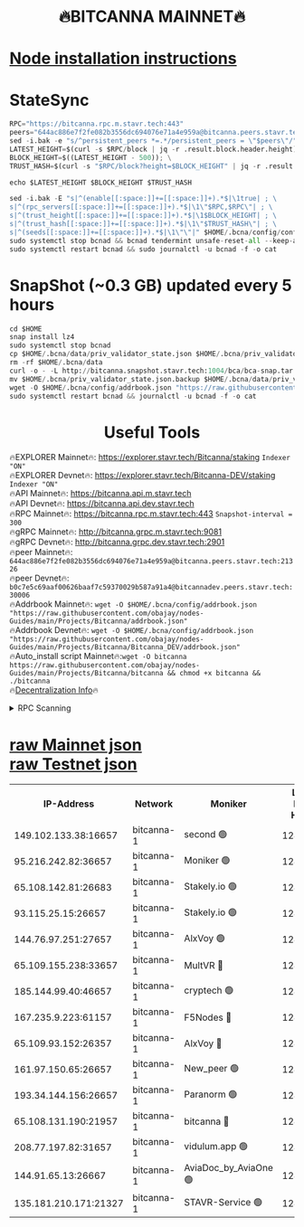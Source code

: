 <h1 align="center"> 🔥BITCANNA MAINNET🔥</h1>


[Node installation instructions](https://github.com/obajay/nodes-Guides/tree/main/Projects/Bitcanna)
=

# StateSync
```python
RPC="https://bitcanna.rpc.m.stavr.tech:443"
peers="644ac886e7f2fe082b3556dc694076e71a4e959a@bitcanna.peers.stavr.tech:21326"
sed -i.bak -e "s/^persistent_peers *=.*/persistent_peers = \"$peers\"/" $HOME/.bcna/config/config.toml
LATEST_HEIGHT=$(curl -s $RPC/block | jq -r .result.block.header.height); \
BLOCK_HEIGHT=$((LATEST_HEIGHT - 500)); \
TRUST_HASH=$(curl -s "$RPC/block?height=$BLOCK_HEIGHT" | jq -r .result.block_id.hash)

echo $LATEST_HEIGHT $BLOCK_HEIGHT $TRUST_HASH

sed -i.bak -E "s|^(enable[[:space:]]+=[[:space:]]+).*$|\1true| ; \
s|^(rpc_servers[[:space:]]+=[[:space:]]+).*$|\1\"$RPC,$RPC\"| ; \
s|^(trust_height[[:space:]]+=[[:space:]]+).*$|\1$BLOCK_HEIGHT| ; \
s|^(trust_hash[[:space:]]+=[[:space:]]+).*$|\1\"$TRUST_HASH\"| ; \
s|^(seeds[[:space:]]+=[[:space:]]+).*$|\1\"\"|" $HOME/.bcna/config/config.toml
sudo systemctl stop bcnad && bcnad tendermint unsafe-reset-all --keep-addr-book
sudo systemctl restart bcnad && sudo journalctl -u bcnad -f -o cat
```
# SnapShot (~0.3 GB) updated every 5 hours
```python
cd $HOME
snap install lz4
sudo systemctl stop bcnad
cp $HOME/.bcna/data/priv_validator_state.json $HOME/.bcna/priv_validator_state.json.backup
rm -rf $HOME/.bcna/data
curl -o - -L http://bitcanna.snapshot.stavr.tech:1004/bca/bca-snap.tar.lz4 | lz4 -c -d - | tar -x -C $HOME/.bcna --strip-components 2
mv $HOME/.bcna/priv_validator_state.json.backup $HOME/.bcna/data/priv_validator_state.json
wget -O $HOME/.bcna/config/addrbook.json "https://raw.githubusercontent.com/obajay/nodes-Guides/main/Projects/Bitcanna/addrbook.json"
sudo systemctl restart bcnad && journalctl -u bcnad -f -o cat
```

 <h1 align="center"> Useful Tools</h1>

🔥EXPLORER Mainnet🔥:    https://explorer.stavr.tech/Bitcanna/staking          `Indexer "ON"` \
🔥EXPLORER Devnet🔥:     https://explorer.stavr.tech/Bitcanna-DEV/staking     `Indexer "ON"` \
🔥API Mainnet🔥:         https://bitcanna.api.m.stavr.tech \
🔥API Devnet🔥:          https://bitcanna.api.dev.stavr.tech \
🔥RPC Mainnet🔥:         https://bitcanna.rpc.m.stavr.tech:443         `Snapshot-interval = 300` \
🔥gRPC Mainnet🔥:        http://bitcanna.grpc.m.stavr.tech:9081 \
🔥gRPC Devnet🔥:         http://bitcanna.grpc.dev.stavr.tech:2901 \
🔥peer Mainnet🔥:        `644ac886e7f2fe082b3556dc694076e71a4e959a@bitcanna.peers.stavr.tech:21326` \
🔥peer Devnet🔥:         `b0c7e5c69aaf00626baaf7c59370029b587a91a4@bitcannadev.peers.stavr.tech:30006` \
🔥Addrbook Mainnet🔥:    ```wget -O $HOME/.bcna/config/addrbook.json "https://raw.githubusercontent.com/obajay/nodes-Guides/main/Projects/Bitcanna/addrbook.json"``` \
🔥Addrbook Devnet🔥:    ```wget -O $HOME/.bcna/config/addrbook.json "https://raw.githubusercontent.com/obajay/nodes-Guides/main/Projects/Bitcanna/Bitcanna_DEV/addrbook.json"``` \
🔥Auto_install script Mainnet🔥:```wget -O bitcanna https://raw.githubusercontent.com/obajay/nodes-Guides/main/Projects/Bitcanna/bitcanna && chmod +x bitcanna && ./bitcanna``` \
🔥[Decentralization Info](https://github.com/obajay/StateSync-snapshots/tree/main/Projects/Bitcanna/Decentralization)🔥


<details>
<summary>RPC Scanning</summary>

<h2 align="center"> We scan nodes in real time every 4 hours. And we provide the final result of RPC endpoints.
We cannot influence the operation of these nodes in any way. </h2>


```python
If Voting Power is higher than 0 --> then the Node is a validator of the network and may be subject to attack and be a potential threat to the chain.
```
```python
We marked such validators with a red symbol
```

</details>

[raw Mainnet json](https://rpc-check.bcam.stavr.tech/bcam/rpc-bcam-result.json) \
[raw Testnet json](https://github.com/obajay/StateSync-snapshots/tree/main/Projects/Bitcanna/Rpc-Check-Testnet)
=



<table><tr><th>IP-Address</th><th>Network</th><th>Moniker</th><th>Latest Block Height</th><th>Earliest Block Height</th><th>Catching Up</th><th>Tx Index</th><th>Voting Power</th><th>Scan Time</th></tr><tr><td>149.102.133.38:16657</td><td>bitcanna-1</td><td>second 🟢</td><td>12461350</td><td>1</td><td>False</td><td>on</td><td>0</td><td>2024-02-06T10:49:28.232973723UTC</td></tr><tr><td>95.216.242.82:36657</td><td>bitcanna-1</td><td>Moniker 🟢</td><td>12461340</td><td>5776907</td><td>False</td><td>on</td><td>0</td><td>2024-02-06T10:48:25.090148206UTC</td></tr><tr><td>65.108.142.81:26683</td><td>bitcanna-1</td><td>Stakely.io 🟢</td><td>12461344</td><td>6152001</td><td>False</td><td>on</td><td>0</td><td>2024-02-06T10:48:49.138944309UTC</td></tr><tr><td>93.115.25.15:26657</td><td>bitcanna-1</td><td>Stakely.io 🟢</td><td>12461343</td><td>6520001</td><td>False</td><td>on</td><td>0</td><td>2024-02-06T10:48:42.633581032UTC</td></tr><tr><td>144.76.97.251:27657</td><td>bitcanna-1</td><td>AlxVoy 🟢</td><td>12461349</td><td>8805201</td><td>False</td><td>on</td><td>0</td><td>2024-02-06T10:49:17.545207872UTC</td></tr><tr><td>65.109.155.238:33657</td><td>bitcanna-1</td><td>MultVR 🔴</td><td>12461345</td><td>9933415</td><td>False</td><td>on</td><td>352421</td><td>2024-02-06T10:48:56.999981144UTC</td></tr><tr><td>185.144.99.40:46657</td><td>bitcanna-1</td><td>cryptech 🟢</td><td>12461339</td><td>11528001</td><td>False</td><td>on</td><td>0</td><td>2024-02-06T10:48:20.652377175UTC</td></tr><tr><td>167.235.9.223:61157</td><td>bitcanna-1</td><td>F5Nodes 🔴</td><td>12461346</td><td>12084001</td><td>False</td><td>on</td><td>570</td><td>2024-02-06T10:48:59.401484466UTC</td></tr><tr><td>65.109.93.152:26357</td><td>bitcanna-1</td><td>AlxVoy 🔴</td><td>12461350</td><td>12109301</td><td>False</td><td>on</td><td>1391765</td><td>2024-02-06T10:49:28.809076523UTC</td></tr><tr><td>161.97.150.65:26657</td><td>bitcanna-1</td><td>New_peer 🟢</td><td>12461344</td><td>12254001</td><td>False</td><td>on</td><td>0</td><td>2024-02-06T10:48:49.538257675UTC</td></tr><tr><td>193.34.144.156:26657</td><td>bitcanna-1</td><td>Paranorm 🟢</td><td>12460456</td><td>12271301</td><td>False</td><td>on</td><td>0</td><td>2024-02-06T10:49:06.155370912UTC</td></tr><tr><td>65.108.131.190:21957</td><td>bitcanna-1</td><td>bitcanna 🔴</td><td>12461347</td><td>12361347</td><td>False</td><td>on</td><td>409501</td><td>2024-02-06T10:49:05.902074443UTC</td></tr><tr><td>208.77.197.82:31657</td><td>bitcanna-1</td><td>vidulum.app 🟢</td><td>12461344</td><td>12386934</td><td>False</td><td>on</td><td>0</td><td>2024-02-06T10:48:52.432780671UTC</td></tr><tr><td>144.91.65.13:26667</td><td>bitcanna-1</td><td>AviaDoc_by_AviaOne 🟢</td><td>12461348</td><td>12454101</td><td>False</td><td>on</td><td>0</td><td>2024-02-06T10:49:14.782276521UTC</td></tr><tr><td>135.181.210.171:21327</td><td>bitcanna-1</td><td>STAVR-Service 🟢</td><td>12461349</td><td>12458001</td><td>False</td><td>on</td><td>0</td><td>2024-02-06T10:49:17.225677433UTC</td></tr></table>
